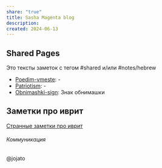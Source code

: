 ```yaml
---
share: "true"
title: Sasha Magenta blog
description: 
created: 2024-06-13
---
```

## Shared Pages

Это тексты заметок с тегом #shared и/или #notes/hebrew

- [Poedim-vmeste](./Poedim-vmeste.md): \-
- [Patriotism](./Patriotism.md): \-
- [Obnimashki-sign](./Obnimashki-sign.md): Знак обнимашки


## Заметки про иврит

[Странные заметки про иврит](./index-hebrew.md)





###### Коммуникация
@jojato
